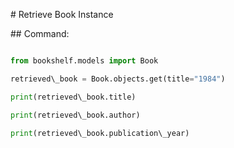 \# Retrieve Book Instance



\## Command:

```python

from bookshelf.models import Book

retrieved\_book = Book.objects.get(title="1984")

print(retrieved\_book.title)

print(retrieved\_book.author)

print(retrieved\_book.publication\_year)

